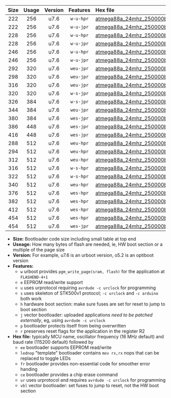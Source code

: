 |Size|Usage|Version|Features|Hex file|
|:-:|:-:|:-:|:-:|:--|
|222|256|u7.6|`w-u-hpr`|[atmega88a_24mhz_250000bps_ur.hex](https://raw.githubusercontent.com/stefanrueger/urboot/main/atmega88a_24mhz_250000bps_ur.hex)|
|222|256|u7.6|`w-u-jpr`|[atmega88a_24mhz_250000bps_ur_vbl.hex](https://raw.githubusercontent.com/stefanrueger/urboot/main/atmega88a_24mhz_250000bps_ur_vbl.hex)|
|228|256|u7.6|`w-u-hpr`|[atmega88a_24mhz_250000bps_lednop_ur.hex](https://raw.githubusercontent.com/stefanrueger/urboot/main/atmega88a_24mhz_250000bps_lednop_ur.hex)|
|228|256|u7.6|`w-u-jpr`|[atmega88a_24mhz_250000bps_lednop_ur_vbl.hex](https://raw.githubusercontent.com/stefanrueger/urboot/main/atmega88a_24mhz_250000bps_lednop_ur_vbl.hex)|
|246|256|u7.6|`w-u-hpr`|[atmega88a_24mhz_250000bps_lednop_fr_ur.hex](https://raw.githubusercontent.com/stefanrueger/urboot/main/atmega88a_24mhz_250000bps_lednop_fr_ur.hex)|
|246|256|u7.6|`w-u-jpr`|[atmega88a_24mhz_250000bps_lednop_fr_ur_vbl.hex](https://raw.githubusercontent.com/stefanrueger/urboot/main/atmega88a_24mhz_250000bps_lednop_fr_ur_vbl.hex)|
|292|320|u7.6|`weu-jpr`|[atmega88a_24mhz_250000bps_ee_ur_vbl.hex](https://raw.githubusercontent.com/stefanrueger/urboot/main/atmega88a_24mhz_250000bps_ee_ur_vbl.hex)|
|298|320|u7.6|`weu-jpr`|[atmega88a_24mhz_250000bps_ee_lednop_ur_vbl.hex](https://raw.githubusercontent.com/stefanrueger/urboot/main/atmega88a_24mhz_250000bps_ee_lednop_ur_vbl.hex)|
|316|320|u7.6|`weu-jpr`|[atmega88a_24mhz_250000bps_ee_lednop_fr_ur_vbl.hex](https://raw.githubusercontent.com/stefanrueger/urboot/main/atmega88a_24mhz_250000bps_ee_lednop_fr_ur_vbl.hex)|
|320|320|u7.6|`w-s-jpr`|[atmega88a_24mhz_250000bps_vbl.hex](https://raw.githubusercontent.com/stefanrueger/urboot/main/atmega88a_24mhz_250000bps_vbl.hex)|
|326|384|u7.6|`w-s-jpr`|[atmega88a_24mhz_250000bps_lednop_vbl.hex](https://raw.githubusercontent.com/stefanrueger/urboot/main/atmega88a_24mhz_250000bps_lednop_vbl.hex)|
|344|384|u7.6|`weu-jpr`|[atmega88a_24mhz_250000bps_ee_lednop_fr_ce_ur_vbl.hex](https://raw.githubusercontent.com/stefanrueger/urboot/main/atmega88a_24mhz_250000bps_ee_lednop_fr_ce_ur_vbl.hex)|
|380|384|u7.6|`wes-jpr`|[atmega88a_24mhz_250000bps_ee_vbl.hex](https://raw.githubusercontent.com/stefanrueger/urboot/main/atmega88a_24mhz_250000bps_ee_vbl.hex)|
|386|448|u7.6|`wes-jpr`|[atmega88a_24mhz_250000bps_ee_lednop_vbl.hex](https://raw.githubusercontent.com/stefanrueger/urboot/main/atmega88a_24mhz_250000bps_ee_lednop_vbl.hex)|
|416|448|u7.6|`wes-jpr`|[atmega88a_24mhz_250000bps_ee_lednop_fr_vbl.hex](https://raw.githubusercontent.com/stefanrueger/urboot/main/atmega88a_24mhz_250000bps_ee_lednop_fr_vbl.hex)|
|288|512|u7.6|`weu-hpr`|[atmega88a_24mhz_250000bps_ee_ur.hex](https://raw.githubusercontent.com/stefanrueger/urboot/main/atmega88a_24mhz_250000bps_ee_ur.hex)|
|294|512|u7.6|`weu-hpr`|[atmega88a_24mhz_250000bps_ee_lednop_ur.hex](https://raw.githubusercontent.com/stefanrueger/urboot/main/atmega88a_24mhz_250000bps_ee_lednop_ur.hex)|
|312|512|u7.6|`weu-hpr`|[atmega88a_24mhz_250000bps_ee_lednop_fr_ur.hex](https://raw.githubusercontent.com/stefanrueger/urboot/main/atmega88a_24mhz_250000bps_ee_lednop_fr_ur.hex)|
|316|512|u7.6|`w-s-hpr`|[atmega88a_24mhz_250000bps.hex](https://raw.githubusercontent.com/stefanrueger/urboot/main/atmega88a_24mhz_250000bps.hex)|
|322|512|u7.6|`w-s-hpr`|[atmega88a_24mhz_250000bps_lednop.hex](https://raw.githubusercontent.com/stefanrueger/urboot/main/atmega88a_24mhz_250000bps_lednop.hex)|
|340|512|u7.6|`weu-hpr`|[atmega88a_24mhz_250000bps_ee_lednop_fr_ce_ur.hex](https://raw.githubusercontent.com/stefanrueger/urboot/main/atmega88a_24mhz_250000bps_ee_lednop_fr_ce_ur.hex)|
|376|512|u7.6|`wes-hpr`|[atmega88a_24mhz_250000bps_ee.hex](https://raw.githubusercontent.com/stefanrueger/urboot/main/atmega88a_24mhz_250000bps_ee.hex)|
|382|512|u7.6|`wes-hpr`|[atmega88a_24mhz_250000bps_ee_lednop.hex](https://raw.githubusercontent.com/stefanrueger/urboot/main/atmega88a_24mhz_250000bps_ee_lednop.hex)|
|412|512|u7.6|`wes-hpr`|[atmega88a_24mhz_250000bps_ee_lednop_fr.hex](https://raw.githubusercontent.com/stefanrueger/urboot/main/atmega88a_24mhz_250000bps_ee_lednop_fr.hex)|
|454|512|u7.6|`wes-hpr`|[atmega88a_24mhz_250000bps_ee_lednop_fr_ce.hex](https://raw.githubusercontent.com/stefanrueger/urboot/main/atmega88a_24mhz_250000bps_ee_lednop_fr_ce.hex)|
|454|512|u7.6|`wes-jpr`|[atmega88a_24mhz_250000bps_ee_lednop_fr_ce_vbl.hex](https://raw.githubusercontent.com/stefanrueger/urboot/main/atmega88a_24mhz_250000bps_ee_lednop_fr_ce_vbl.hex)|

- **Size:** Bootloader code size including small table at top end
- **Useage:** How many bytes of flash are needed, ie, HW boot section or a multiple of the page size
- **Version:** For example, u7.6 is an urboot version, o5.2 is an optiboot version
- **Features:**
  + `w` urboot provides `pgm_write_page(sram, flash)` for the application at `FLASHEND-4+1`
  + `e` EEPROM read/write support
  + `u` uses urprotocol requiring `avrdude -c urclock` for programming
  + `s` uses skeleton of STK500v1 protocol; `-c urclock` and `-c arduino` both work
  + `h` hardware boot section: make sure fuses are set for reset to jump to boot section
  + `j` vector bootloader: uploaded applications *need to be patched externally*, eg, using `avrdude -c urclock`
  + `p` bootloader protects itself from being overwritten
  + `r` preserves reset flags for the application in the register R2
- **Hex file:** typically MCU name, oscillator frequency (16 MHz default) and baud rate (115200 default) followed by
  + `ee` bootloader supports EEPROM read/write
  + `lednop` "template" bootloader contains `mov rx,rx` nops that can be replaced to toggle LEDs
  + `fr` bootloader provides non-essential code for smoother error handing
  + `ce` bootloader provides a chip erase command
  + `ur` uses urprotocol and requires `avrdude -c urclock` for programming
  + `vbl` vector bootloader: set fuses to jump to reset, not the HW boot section
